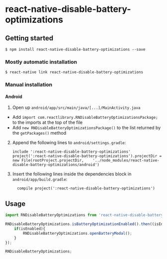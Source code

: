 # react-native-disable-battery-optimizations

## Getting started

`$ npm install react-native-disable-battery-optimizations --save`

### Mostly automatic installation

`$ react-native link react-native-disable-battery-optimizations`

### Manual installation



#### Android

1. Open up `android/app/src/main/java/[...]/MainActivity.java`
  - Add `import com.reactlibrary.RNDisableBatteryOptimizationsPackage;` to the imports at the top of the file
  - Add `new RNDisableBatteryOptimizationsPackage()` to the list returned by the `getPackages()` method
2. Append the following lines to `android/settings.gradle`:
  	```
  	include ':react-native-disable-battery-optimizations'
  	project(':react-native-disable-battery-optimizations').projectDir = new File(rootProject.projectDir, 	'../node_modules/react-native-disable-battery-optimizations/android')
  	```
3. Insert the following lines inside the dependencies block in `android/app/build.gradle`:
  	```
      compile project(':react-native-disable-battery-optimizations')
  	```

## Usage
```javascript
import RNDisableBatteryOptimizations from 'react-native-disable-battery-optimizations';

RNDisableBatteryOptimizations.isBatteryOptimizationEnabled().then((isEnabled)=>{
	if(isEnabled){
		RNDisableBatteryOptimizations.openBatteryModal();
	}
});

RNDisableBatteryOptimizations;
```
  
